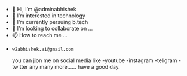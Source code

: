 - 👋 Hi, I’m @adminabhishek
- 👀 I’m interested in technology
- 🌱 I’m currently persuing b.tech 
- 💞️ I’m looking to collaborate on ...
- 📫 How to reach me ...
-     w2abhishek.ai@gmail.com
  you can jion me on social media like
  -youtube
  -instagram
  -teligram
  -twitter
  any many more......
  have a good day.
